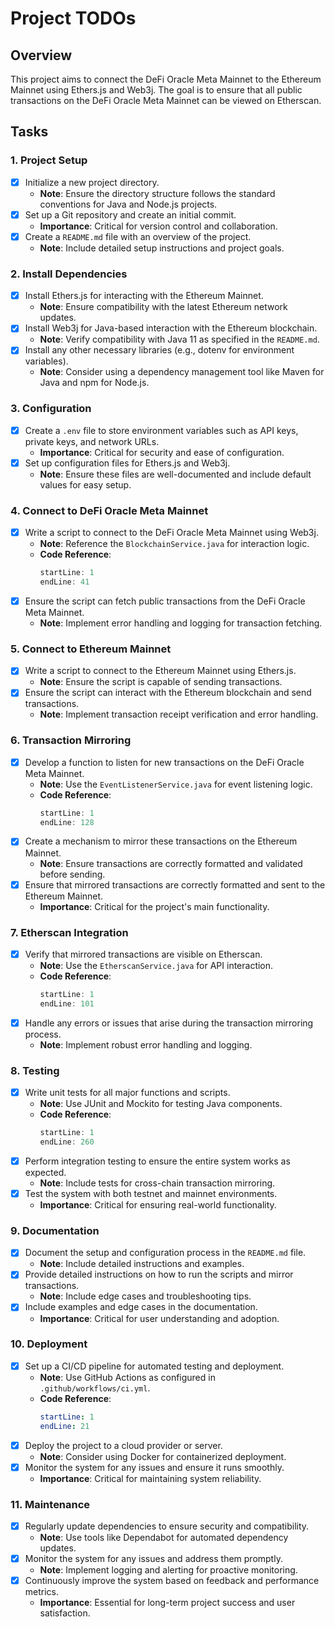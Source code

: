 # Project TODOs

## Overview
This project aims to connect the DeFi Oracle Meta Mainnet to the Ethereum Mainnet using Ethers.js and Web3j. The goal is to ensure that all public transactions on the DeFi Oracle Meta Mainnet can be viewed on Etherscan.

## Tasks

### 1. Project Setup
- [x] Initialize a new project directory.
  - **Note**: Ensure the directory structure follows the standard conventions for Java and Node.js projects.
- [x] Set up a Git repository and create an initial commit.
  - **Importance**: Critical for version control and collaboration.
- [x] Create a `README.md` file with an overview of the project.
  - **Note**: Include detailed setup instructions and project goals.

### 2. Install Dependencies
- [x] Install Ethers.js for interacting with the Ethereum Mainnet.
  - **Note**: Ensure compatibility with the latest Ethereum network updates.
- [x] Install Web3j for Java-based interaction with the Ethereum blockchain.
  - **Note**: Verify compatibility with Java 11 as specified in the `README.md`.
- [x] Install any other necessary libraries (e.g., dotenv for environment variables).
  - **Note**: Consider using a dependency management tool like Maven for Java and npm for Node.js.

### 3. Configuration
- [x] Create a `.env` file to store environment variables such as API keys, private keys, and network URLs.
  - **Importance**: Critical for security and ease of configuration.
- [x] Set up configuration files for Ethers.js and Web3j.
  - **Note**: Ensure these files are well-documented and include default values for easy setup.

### 4. Connect to DeFi Oracle Meta Mainnet
- [x] Write a script to connect to the DeFi Oracle Meta Mainnet using Web3j.
  - **Note**: Reference the `BlockchainService.java` for interaction logic.
  - **Code Reference**: 
    ```java:src/main/java/com/defi/services/BlockchainService.java
    startLine: 1
    endLine: 41
    ```
- [x] Ensure the script can fetch public transactions from the DeFi Oracle Meta Mainnet.
  - **Note**: Implement error handling and logging for transaction fetching.

### 5. Connect to Ethereum Mainnet
- [x] Write a script to connect to the Ethereum Mainnet using Ethers.js.
  - **Note**: Ensure the script is capable of sending transactions.
- [x] Ensure the script can interact with the Ethereum blockchain and send transactions.
  - **Note**: Implement transaction receipt verification and error handling.

### 6. Transaction Mirroring
- [x] Develop a function to listen for new transactions on the DeFi Oracle Meta Mainnet.
  - **Note**: Use the `EventListenerService.java` for event listening logic.
  - **Code Reference**: 
    ```java:src/main/java/com/defi/services/EventListenerService.java
    startLine: 1
    endLine: 128
    ```
- [x] Create a mechanism to mirror these transactions on the Ethereum Mainnet.
  - **Note**: Ensure transactions are correctly formatted and validated before sending.
- [x] Ensure that mirrored transactions are correctly formatted and sent to the Ethereum Mainnet.
  - **Importance**: Critical for the project's main functionality.

### 7. Etherscan Integration
- [x] Verify that mirrored transactions are visible on Etherscan.
  - **Note**: Use the `EtherscanService.java` for API interaction.
  - **Code Reference**: 
    ```java:src/main/java/com/defi/services/EtherscanService.java
    startLine: 1
    endLine: 101
    ```
- [x] Handle any errors or issues that arise during the transaction mirroring process.
  - **Note**: Implement robust error handling and logging.

### 8. Testing
- [x] Write unit tests for all major functions and scripts.
  - **Note**: Use JUnit and Mockito for testing Java components.
  - **Code Reference**: 
    ```java:src/test/java/com/defi/services/TransactionServiceTest.java
    startLine: 1
    endLine: 260
    ```
- [x] Perform integration testing to ensure the entire system works as expected.
  - **Note**: Include tests for cross-chain transaction mirroring.
- [x] Test the system with both testnet and mainnet environments.
  - **Importance**: Critical for ensuring real-world functionality.

### 9. Documentation
- [x] Document the setup and configuration process in the `README.md` file.
  - **Note**: Include detailed instructions and examples.
- [x] Provide detailed instructions on how to run the scripts and mirror transactions.
  - **Note**: Include edge cases and troubleshooting tips.
- [x] Include examples and edge cases in the documentation.
  - **Importance**: Critical for user understanding and adoption.

### 10. Deployment
- [x] Set up a CI/CD pipeline for automated testing and deployment.
  - **Note**: Use GitHub Actions as configured in `.github/workflows/ci.yml`.
  - **Code Reference**: 
    ```yaml:.github/workflows/ci.yml
    startLine: 1
    endLine: 21
    ```
- [x] Deploy the project to a cloud provider or server.
  - **Note**: Consider using Docker for containerized deployment.
- [x] Monitor the system for any issues and ensure it runs smoothly.
  - **Importance**: Critical for maintaining system reliability.

### 11. Maintenance
- [x] Regularly update dependencies to ensure security and compatibility.
  - **Note**: Use tools like Dependabot for automated dependency updates.
- [x] Monitor the system for any issues and address them promptly.
  - **Note**: Implement logging and alerting for proactive monitoring.
- [x] Continuously improve the system based on feedback and performance metrics.
  - **Importance**: Essential for long-term project success and user satisfaction.
